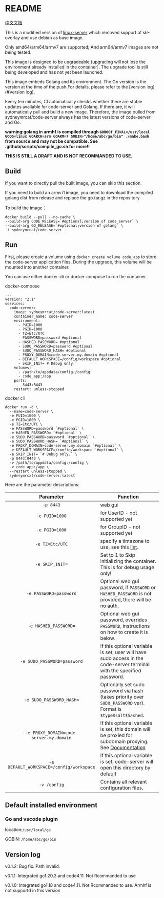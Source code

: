 # README

[中文文档](./README_CN.md)


This is a modified version of [linux-server](https://github.com/linuxserver/docker-code-server) which removed support of s6-overlay and use debian as base image. 

Only amd64/arm64/armv7 are supported; And arm64/armv7 images are not being tested.

This image is designed to be upgradeable (upgrading will not lose the environment already installed in the container). The upgrade tool is still being developed and has not yet been launched.

This image embeds Golang and its environment. The Go version is the version at the time of the push.For details, please refer to the [version log](#Version log).

Every ten minutes, CI automatically checks whether there are stable updates available for code-server and Golang. If there are, it will automatically pull and build a new image. Therefore, the image pulled from sydneymrcat/code-server always has the latest versions of code-server and Go.

**warning:golang in armhf is compiled through `GOROOT_FINAL=/usr/local GOOS=linux GOARCH=arm GOARM=7 GOBIN="/home/abc/go/bin" ./make.bash` from source and may not be compatible. See .github/scripts/compile_go.sh for more!!**

**THIS IS STILL A DRAFT AND IS NOT RECOMMANDED TO USE.**

## Build
If you want to directly pull the built image, you can skip this section.

If you need to build an armv7l image, you need to download the compiled golang dist from release and replace the go.tar.gz in the repository

To build the image：

```
docker build --pull --no-cache \
--build-arg CODE_RELEASE=`#optional;version of code_server` \
--build-arg GO_RELEASE=`#optional;version of golang` \
-t sydneymrcat/code-server .
```

## Run
First, please create a volume using `docker create volume code_app` to store the code-server application files. During the upgrade, this volume will be mounted into another container.

You can use either docker-cli or docker-compose to run the container.

docker-compose
```docker
---
version: "2.1"
services:
  code-server:
    image: sydneymrcat/code-server:latest
    container_name: code-server
    environment:
      - PUID=1000
      - PGID=1000
      - TZ=Etc/UTC
      - PASSWORD=password #optional
      - HASHED_PASSWORD= #optional
      - SUDO_PASSWORD=password #optional
      - SUDO_PASSWORD_HASH= #optional
      - PROXY_DOMAIN=code-server.my.domain #optional
      - DEFAULT_WORKSPACE=/config/workspace #optional
      - SKIP_INIT= # Debug only.
    volumes:
      - /path/to/appdata/config:/config
      - code_app:/app
    ports:
      - 8443:8443
    restart: unless-stopped
```

docker cli
```docker
docker run -d \
  --name=code-server \
  -e PUID=1000 \
  -e PGID=1000 \
  -e TZ=Etc/UTC \
  -e PASSWORD=password `#optional` \
  -e HASHED_PASSWORD= `#optional` \
  -e SUDO_PASSWORD=password `#optional` \
  -e SUDO_PASSWORD_HASH= `#optional` \
  -e PROXY_DOMAIN=code-server.my.domain `#optional` \
  -e DEFAULT_WORKSPACE=/config/workspace `#optional` \
  -e SKIP_INIT= `# Debug only.` \
  -p 8443:8443 \
  -v /path/to/appdata/config:/config \
  -v code_app:/app \
  --restart unless-stopped \
  sydneymrcat/code-server:latest
```
Here are the parameter descriptions:

| Parameter | Function |
| :----: | --- |
| `-p 8443` | web gui |
| `-e PUID=1000` | for UserID - not supported yet |
| `-e PGID=1000` | for GroupID - not supported yet  |
| `-e TZ=Etc/UTC` | specify a timezone to use, see this [list](https://en.wikipedia.org/wiki/List_of_tz_database_time_zones#List). |
| `-e SKIP_INIT=` | Set to 1 to Skip initializing the container. This is for debug usage only! |
| `-e PASSWORD=password` | Optional web gui password, if `PASSWORD` or `HASHED_PASSWORD` is not provided, there will be no auth. |
| `-e HASHED_PASSWORD=` | Optional web gui password, overrides `PASSWORD`, instructions on how to create it is below. |
| `-e SUDO_PASSWORD=password` | If this optional variable is set, user will have sudo access in the code-server terminal with the specified password. |
| `-e SUDO_PASSWORD_HASH=` | Optionally set sudo password via hash (takes priority over `SUDO_PASSWORD` var). Format is `$type$salt$hashed`. |
| `-e PROXY_DOMAIN=code-server.my.domain` | If this optional variable is set, this domain will be proxied for subdomain proxying. See [Documentation](https://github.com/cdr/code-server/blob/master/docs/FAQ.md#sub-domains) |
| `-e DEFAULT_WORKSPACE=/config/workspace` | If this optional variable is set, code-server will open this directory by default |
| `-v /config` | Contains all relevant configuration files. |
## Default installed environment
### Go and vscode plugin
 location:`/usr/local/go`

GOBIN: `/home/abc/go/bin`

## Version log

v0.1.2: Bug fix: Path invalid.

v0.1.1: Integrated go1.20.3 and code4.11. Not Rcommanded to use 

v0.1.0: Integrated go1.18 and code4.11.  Not Rcommanded to use. Armhf is not supportd in this version